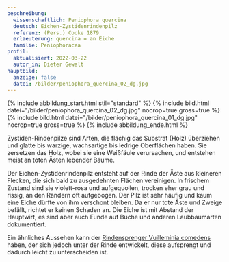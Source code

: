 ```yaml
---
beschreibung:
  wissenschaftlich: Peniophora quercina
  deutsch: Eichen-Zystidenrindenpilz
  referenz: (Pers.) Cooke 1879
  erlaeuterung: quercina = an Eiche
  familie: Peniophoracea
profil:
  aktualisiert: 2022-03-22
  autor_in: Dieter Gewalt
hauptbild:
  anzeige: false
  datei: /bilder/peniophora_quercina_02_dg.jpg
---
```

{% include abbildung_start.html stil="standard" %}
{% include bild.html datei="/bilder/peniophora_quercina_02_dg.jpg" nocrop=true gross=true %}
{% include bild.html datei="/bilder/peniophora_quercina_01_dg.jpg" nocrop=true gross=true %}
{% include abbildung_ende.html %}

Zystiden-Rindenpilze sind Arten, die flächig das Substrat (Holz) überziehen und glatte bis warzige, wachsartige bis ledrige Oberflächen haben. Sie zersetzen das Holz, wobei sie eine Weißfäule verursachen, und entstehen meist an toten Ästen lebender Bäume.

Der Eichen-Zystidenrindenpilz entsteht auf der Rinde der Äste aus kleineren Flecken, die sich bald zu ausgedehnten Flächen vereinigen. In frischem Zustand sind sie violett-rosa und aufgequollen, trocken eher grau und rissig, an den Rändern oft aufgebogen. Der Pilz ist sehr häufig und kaum eine Eiche dürfte von ihm verschont bleiben. Da er nur tote Äste und Zweige befällt, richtet er keinen Schaden an. Die Eiche ist mit Abstand der Hauptwirt, es sind aber auch Funde auf Buche und anderen Laubbaumarten dokumentiert.  

Ein ähnliches Aussehen kann der [Rindensprenger Vuilleminia comedens](/pilze/vuilleminia-comedens-gemeiner-rindensprenger) haben, der sich jedoch  unter der Rinde entwickelt, diese aufsprengt und dadurch leicht zu unterscheiden ist.